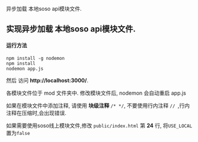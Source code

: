异步加载 本地soso api模块文件.
## 实现异步加载 本地soso api模块文件.

#### 运行方法

    npm install -g nodemon
    npm install
    nodemon app.js

然后 访问 **http://localhost:3000/**.

各模块文件位于 mod 文件夹中. 修改模块文件后, nodemon 会自动重启 app.js

如果在模块文件中添加注释, 请使用 **块级注释** `/* */`, 不要使用行内注释 `// `,行内注释在压缩时,会出现错误.

如果需要使用soso线上模块文件,修改 `public/index.html` 第 **24** 行, 将`USE_LOCAL`置为`false`